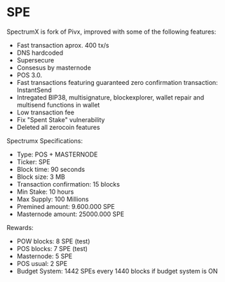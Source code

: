 # SPE

SpectrumX is fork of Pivx, improved with some of the following features: 

- Fast transaction aprox. 400 tx/s 
- DNS hardcoded 
- Supersecure
- Consesus by masternode 
- POS 3.0.
- Fast transactions featuring guaranteed zero confirmation transaction: InstantSend 
- Intregated BIP38, multisignature, blockexplorer, wallet repair and multisend functions in wallet
- Low transaction fee
- Fix "Spent Stake" vulnerability
- Deleted all zerocoin features


Spectrumx Specifications:

- Type: POS + MASTERNODE
- Ticker: SPE
- Block time: 90 seconds
- Block size: 3 MB
- Transaction confirmation: 15 blocks
- Min Stake: 10 hours
- Max Supply: 100 Millions
- Premined amount: 9.600.000 SPE 
- Masternode amount: 25000.000 SPE

Rewards:

- POW blocks: 8 SPE (test)
- POS blocks: 7 SPE (test)
- Masternode: 5 SPE
- POS usual: 2 SPE
- Budget System: 1442 SPEs every 1440 blocks if budget system is ON 
